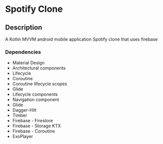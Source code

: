 # Spotify Clone


## Description
A Kotlin MVVM android mobile application Spotify clone that uses firebase

### Dependencies
* Material Design
* Architectural components
* Lifecycle
* Coroutine
* Coroutine lifecycle scopes
* Glide
* Lifecycle components
* Navigation component
* Glide
* Dagger-Hilt
* Timber
* Firebase - Firestore
* Firebase - Storage KTX
* Firebase - Coroutine
* ExoPlayer
